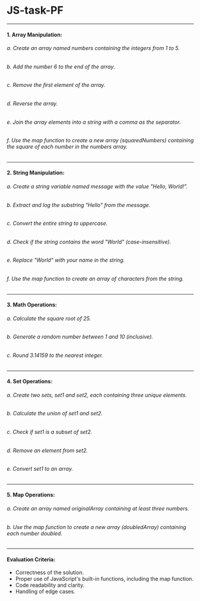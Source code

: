 # JS-task-PF
---
#### 1. Array Manipulation:
###### a. Create an array named numbers containing the integers from 1 to 5.
###### b. Add the number 6 to the end of the array.
###### c. Remove the first element of the array.
###### d. Reverse the array.
###### e. Join the array elements into a string with a comma as the separator.
###### f. Use the map function to create a new array (squaredNumbers) containing the square of each number in the numbers array.
---
#### 2. String Manipulation:
###### a. Create a string variable named message with the value "Hello, World!".
###### b. Extract and log the substring "Hello" from the message.
###### c. Convert the entire string to uppercase.
###### d. Check if the string contains the word "World" (case-insensitive).
###### e. Replace "World" with your name in the string.
###### f. Use the map function to create an array of characters from the string.
---
#### 3. Math Operations:
###### a. Calculate the square root of 25.
###### b. Generate a random number between 1 and 10 (inclusive).
###### c. Round 3.14159 to the nearest integer.
---
#### 4. Set Operations:
###### a. Create two sets, set1 and set2, each containing three unique elements.
###### b. Calculate the union of set1 and set2.
###### c. Check if set1 is a subset of set2.
###### d. Remove an element from set2.
###### e. Convert set1 to an array.
---
#### 5. Map Operations:
###### a. Create an array named originalArray containing at least three numbers.
###### b. Use the map function to create a new array (doubledArray) containing each number doubled.
---
#### Evaluation Criteria:
- Correctness of the solution.
- Proper use of JavaScript's built-in functions, including the map function.
- Code readability and clarity.
- Handling of edge cases.
